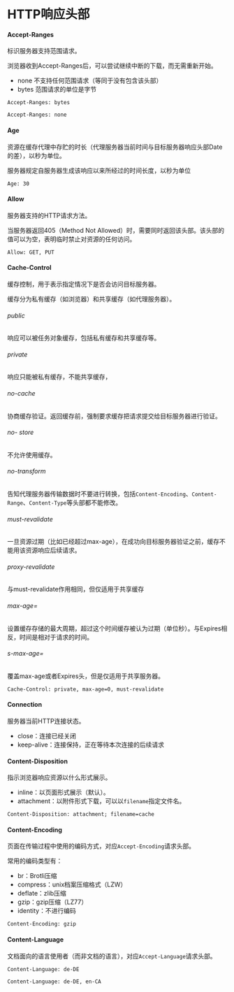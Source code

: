 # HTTP响应头部

#### Accept-Ranges

标识服务器支持范围请求。

浏览器收到Accept-Ranges后，可以尝试继续中断的下载，而无需重新开始。

- none 不支持任何范围请求（等同于没有包含该头部）
- bytes 范围请求的单位是字节

```
Accept-Ranges: bytes
```
```
Accept-Ranges: none
```

#### Age	

资源在缓存代理中存贮的时长（代理服务器当前时间与目标服务器响应头部Date的差），以秒为单位。

服务器规定自服务器生成该响应以来所经过的时间长度，以秒为单位

```
Age: 30
```

#### Allow	

服务器支持的HTTP请求方法。

当服务器返回405（Method Not Allowed）时，需要同时返回该头部。该头部的值可以为空，表明临时禁止对资源的任何访问。

```
Allow: GET, PUT
```

#### Cache-Control	

缓存控制，用于表示指定情况下是否会访问目标服务器。

缓存分为私有缓存（如浏览器）和共享缓存（如代理服务器）。

###### public	

响应可以被任务对象缓存，包括私有缓存和共享缓存等。

###### private	

响应只能被私有缓存，不能共享缓存，

###### no-cache	

协商缓存验证。返回缓存前，强制要求缓存把请求提交给目标服务器进行验证。

###### no- store	

不允许使用缓存。

###### no-transform	

告知代理服务器传输数据时不要进行转换，包括`Content-Encoding`、`Content-Range`、`Content-Type`等头部都不能修改。

###### must-revalidate	

一旦资源过期（比如已经超过max-age），在成功向目标服务器验证之前，缓存不能用该资源响应后续请求。

###### proxy-revalidate	

与must-revalidate作用相同，但仅适用于共享缓存

###### max-age=<number>	

设置缓存存储的最大周期，超过这个时间缓存被认为过期（单位秒）。与Expires相反，时间是相对于请求的时间。

###### s-max-age=<number>	

覆盖max-age或者Expires头，但是仅适用于共享服务器。

```
Cache-Control: private, max-age=0, must-revalidate
```

#### Connection	

服务器当前HTTP连接状态。

- close：连接已经关闭
- keep-alive：连接保持，正在等待本次连接的后续请求

#### Content-Disposition	

指示浏览器响应资源以什么形式展示。	

- inline：以页面形式展示（默认）。
- attachment：以附件形式下载，可以以`filename`指定文件名。

```
Content-Disposition: attachment; filename=cache
```

#### Content-Encoding	

页面在传输过程中使用的编码方式，对应`Accept-Encoding`请求头部。

常用的编码类型有：
- br：Brotli压缩
- compress：unix档案压缩格式（LZW）
- deflate：zlib压缩
- gzip：gzip压缩（LZ77）
- identity：不进行编码

```
Content-Encoding: gzip
```

#### Content-Language

文档面向的语言使用者（而非文档的语言），对应`Accept-Language`请求头部。

```
Content-Language: de-DE
```

```
Content-Language: de-DE, en-CA
```